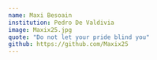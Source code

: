 ```yaml
---
name: Maxi Besoain
institution: Pedro De Valdivia
image: Maxix25.jpg
quote: "Do not let your pride blind you"
github: https://github.com/Maxix25
---
```

